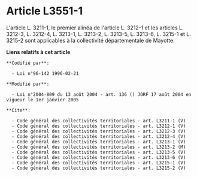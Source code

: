 # Article L3551-1

L'article L. 3211-1, le premier alinéa de l'article L. 3212-1 et les articles L. 3212-3, L. 3212-4, L. 3213-1, L. 3213-2, L.
3213-5, L. 3213-6, L. 3215-1 et L. 3215-2 sont applicables à la collectivité départementale de Mayotte.

**Liens relatifs à cet article**

	**Codifié par**:

	  - Loi n°96-142 1996-02-21

	**Modifié par**:

	  - Loi n°2004-809 du 13 août 2004 - art. 136 () JORF 17 août 2004 en vigueur le 1er janvier 2005

	**Cite**:

	  - Code général des collectivités territoriales - art. L3211-1 (V)
	  - Code général des collectivités territoriales - art. L3212-1 (V)
	  - Code général des collectivités territoriales - art. L3212-3 (V)
	  - Code général des collectivités territoriales - art. L3212-4 (V)
	  - Code général des collectivités territoriales - art. L3213-1 (V)
	  - Code général des collectivités territoriales - art. L3213-2 (M)
	  - Code général des collectivités territoriales - art. L3213-5 (V)
	  - Code général des collectivités territoriales - art. L3213-6 (V)
	  - Code général des collectivités territoriales - art. L3215-1 (V)
	  - Code général des collectivités territoriales - art. L3215-2 (V)
